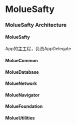MolueSafty
===========
### MolueSafty Architecture

#### MolueSafty
App的主工程，负责AppDelegate
#### MolueCommon
#### MolueDatabase
#### MolueNetwork
#### MolueNavigator
#### MolueFoundation
#### MolueUtilities





